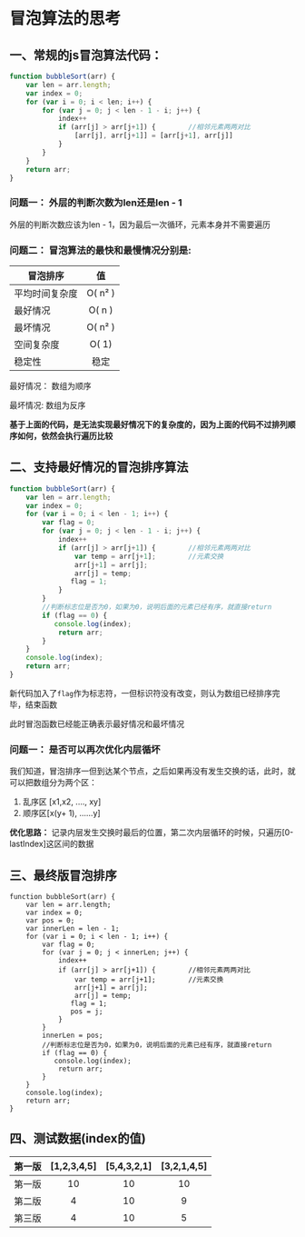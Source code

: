 # 冒泡算法的思考



## 一、常规的js冒泡算法代码：

```js
function bubbleSort(arr) {
    var len = arr.length;
    var index = 0;
    for (var i = 0; i < len; i++) {
        for (var j = 0; j < len - 1 - i; j++) {
            index++
            if (arr[j] > arr[j+1]) {        //相邻元素两两对比
                [arr[j], arr[j+1]] = [arr[j+1], arr[j]]
            }
        }
    }
    return arr;
}
```



### 问题一： 外层的判断次数为len还是len - 1

外层的判断次数应该为len - 1，因为最后一次循环，元素本身并不需要遍历



### 问题二： 冒泡算法的最快和最慢情况分别是:

| 冒泡排序       |   值    |
| -------------- | :-----: |
| 平均时间复杂度 | O( n² ) |
| 最好情况       | O( n )  |
| 最坏情况       | O( n² ) |
| 空间复杂度     |  O( 1)  |
| 稳定性         |  稳定   |



最好情况： 数组为顺序

最坏情况:    数组为反序

**基于上面的代码，是无法实现最好情况下的复杂度的，因为上面的代码不过排列顺序如何，依然会执行遍历比较**





## 二、支持最好情况的冒泡排序算法

```javascript
function bubbleSort(arr) {
    var len = arr.length;
    var index = 0;
    for (var i = 0; i < len - 1; i++) {
        var flag = 0;
        for (var j = 0; j < len - 1 - i; j++) {
            index++
            if (arr[j] > arr[j+1]) {        //相邻元素两两对比
                var temp = arr[j+1];        //元素交换
                arr[j+1] = arr[j];
                arr[j] = temp;
			   flag = 1;
            }
        }
        //判断标志位是否为0，如果为0，说明后面的元素已经有序，就直接return
        if (flag == 0) {
		   console.log(index);
            return arr;
        }
    }
    console.log(index);
    return arr;
}
```



新代码加入了`flag`作为标志符，一但标识符没有改变，则认为数组已经排序完毕，结束函数

此时冒泡函数已经能正确表示最好情况和最坏情况



### 问题一： 是否可以再次优化内层循坏

我们知道，冒泡排序一但到达某个节点，之后如果再没有发生交换的话，此时，就可以把数组分为两个区：

1. 乱序区 [x1,x2, ...., xy]
2. 顺序区[x(y+ 1), ......y]

**优化思路：** 记录内层发生交换时最后的位置，第二次内层循环的时候，只遍历[0-lastIndex]这区间的数据



## 三、最终版冒泡排序



```
function bubbleSort(arr) {
    var len = arr.length;
    var index = 0;
    var pos = 0;
    var innerLen = len - 1;
    for (var i = 0; i < len - 1; i++) {
        var flag = 0;
        for (var j = 0; j < innerLen; j++) {
            index++
            if (arr[j] > arr[j+1]) {        //相邻元素两两对比
                var temp = arr[j+1];        //元素交换
                arr[j+1] = arr[j];
                arr[j] = temp;
			   flag = 1;
			   pos = j;
            }
        }
        innerLen = pos;
        //判断标志位是否为0，如果为0，说明后面的元素已经有序，就直接return
        if (flag == 0) {
		   console.log(index);
            return arr;
        }
    }
    console.log(index);
    return arr;
}
```



## 四、测试数据(index的值)

| 第一版 | [1,2,3,4,5] | [5,4,3,2,1] | [3,2,1,4,5] |
| :----: | :---------: | :---------: | :---------: |
| 第一版 |     10      |     10      |     10      |
| 第二版 |      4      |     10      |      9      |
| 第三版 |      4      |     10      |      5      |

